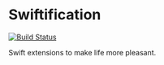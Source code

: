 # Swiftification

[![Build Status](https://travis-ci.org/CrossWaterBridge/Swiftification.svg?branch=master)](https://travis-ci.org/CrossWaterBridge/Swiftification)

Swift extensions to make life more pleasant.
